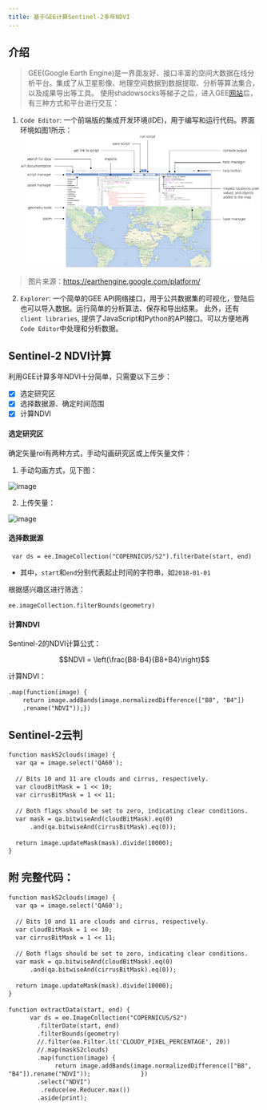 ```yaml
---
title: 基于GEE计算Sentinel-2多年NDVI
---
```

## 介绍
> GEE(Google Earth Engine)是一界面友好、接口丰富的空间大数据在线分析平台。集成了从卫星影像、地理空间数据到数据提取、分析等算法集合，以及成果导出等工具。
使用shadowsocks等梯子之后，进入GEE[网站](https://earthengine.google.com/)后，有三种方式和平台进行交互：

1. `Code Editor`: 一个前端版的集成开发环境(IDE)，用于编写和运行代码。界面环境如图1所示：
![图1](S2NDVI/annotated_playground.png)
> 图片来源：https://earthengine.google.com/platform/
2. `Explorer`: 一个简单的GEE API网络接口，用于公共数据集的可视化，登陆后也可以导入数据。运行简单的分析算法、保存和导出结果。
此外，还有`client libraries`, 提供了JavaScript和Python的API接口。可以方便地再`Code Editor`中处理和分析数据。

## Sentinel-2 NDVI计算
利用GEE计算多年NDVI十分简单，只需要以下三步：
- [x]  选定研究区
- [x]  选择数据源、确定时间范围
- [x]  计算NDVI

#### 选定研究区
确定矢量roi有两种方式，手动勾画研究区或上传矢量文件：
1. 手动勾画方式，见下图：

![image](6624E852CECF4374A627839273C26DDA)

2. 上传矢量：

![image](2AD294D166204281BD0C285303AD8AD1)


#### 选择数据源
``` 
 var ds = ee.ImageCollection("COPERNICUS/S2").filterDate(start, end)
```
* 其中，`start`和`end`分别代表起止时间的字符串，如`2018-01-01`

根据感兴趣区进行筛选：
```
ee.imageCollection.filterBounds(geometry) 
```

#### 计算NDVI
Sentinel-2的NDVI计算公式：
```math
NDVI = \left(\frac{B8-B4}{B8+B4}\right)
```
计算NDVI：
```
.map(function(image) { 
    return image.addBands(image.normalizedDifference(["B8", "B4"])
    .rename("NDVI"));}) 
```

## Sentinel-2云判
```
function maskS2clouds(image) {
  var qa = image.select('QA60');

  // Bits 10 and 11 are clouds and cirrus, respectively.
  var cloudBitMask = 1 << 10;
  var cirrusBitMask = 1 << 11;

  // Both flags should be set to zero, indicating clear conditions.
  var mask = qa.bitwiseAnd(cloudBitMask).eq(0)
      .and(qa.bitwiseAnd(cirrusBitMask).eq(0));

  return image.updateMask(mask).divide(10000);
}
```

## 附 完整代码：
```
function maskS2clouds(image) {
  var qa = image.select('QA60');

  // Bits 10 and 11 are clouds and cirrus, respectively.
  var cloudBitMask = 1 << 10;
  var cirrusBitMask = 1 << 11;

  // Both flags should be set to zero, indicating clear conditions.
  var mask = qa.bitwiseAnd(cloudBitMask).eq(0)
      .and(qa.bitwiseAnd(cirrusBitMask).eq(0));

  return image.updateMask(mask).divide(10000);
}

function extractData(start, end) {
      var ds = ee.ImageCollection("COPERNICUS/S2")
        .filterDate(start, end)
        .filterBounds(geometry) 
        //.filter(ee.Filter.lt('CLOUDY_PIXEL_PERCENTAGE', 20))
        //.map(maskS2clouds)
        .map(function(image) { 
             return image.addBands(image.normalizedDifference(["B8", "B4"]).rename("NDVI"));              }) 
        .select("NDVI")
         .reduce(ee.Reducer.max())
        .aside(print);
```